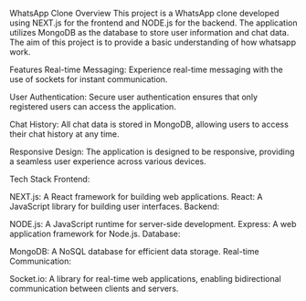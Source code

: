 WhatsApp Clone
Overview
This project is a WhatsApp clone developed using NEXT.js for the frontend and NODE.js for the backend. The application utilizes MongoDB as the database to store user information and chat data. The aim of this project is to provide a basic understanding of how whatsapp work.

Features
Real-time Messaging: Experience real-time messaging with the use of sockets for instant communication.

User Authentication: Secure user authentication ensures that only registered users can access the application.

Chat History: All chat data is stored in MongoDB, allowing users to access their chat history at any time.

Responsive Design: The application is designed to be responsive, providing a seamless user experience across various devices.

Tech Stack
Frontend:

NEXT.js: A React framework for building web applications.
React: A JavaScript library for building user interfaces.
Backend:

NODE.js: A JavaScript runtime for server-side development.
Express: A web application framework for Node.js.
Database:

MongoDB: A NoSQL database for efficient data storage.
Real-time Communication:

Socket.io: A library for real-time web applications, enabling bidirectional communication between clients and servers.

